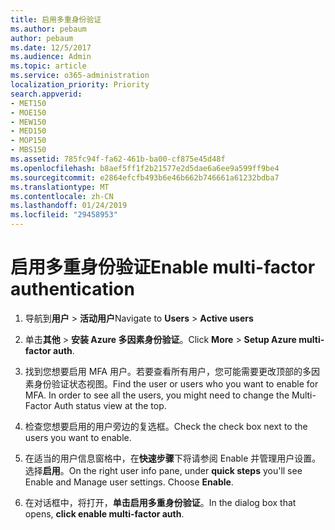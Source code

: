 ```yaml
---
title: 启用多重身份验证
ms.author: pebaum
author: pebaum
ms.date: 12/5/2017
ms.audience: Admin
ms.topic: article
ms.service: o365-administration
localization_priority: Priority
search.appverid:
- MET150
- MOE150
- MEW150
- MED150
- MOP150
- MBS150
ms.assetid: 785fc94f-fa62-461b-ba00-cf875e45d48f
ms.openlocfilehash: b8aef5ff1f2b21577e2d5dae6a6ee9a599ff9be4
ms.sourcegitcommit: e2864efcfb493b6e46b662b746661a61232bdba7
ms.translationtype: MT
ms.contentlocale: zh-CN
ms.lasthandoff: 01/24/2019
ms.locfileid: "29458953"
---
```

# <a name="enable-multi-factor-authentication"></a><span data-ttu-id="fa354-102">启用多重身份验证</span><span class="sxs-lookup"><span data-stu-id="fa354-102">Enable multi-factor authentication</span></span>

1. <span data-ttu-id="fa354-103">导航到**用户** \> **活动用户**</span><span class="sxs-lookup"><span data-stu-id="fa354-103">Navigate to **Users** \> **Active users**</span></span>
    
2. <span data-ttu-id="fa354-104">单击**其他** \> **安装 Azure 多因素身份验证**。</span><span class="sxs-lookup"><span data-stu-id="fa354-104">Click **More** \> **Setup Azure multi-factor auth**.</span></span> 
    
3. <span data-ttu-id="fa354-p101">找到您想要启用 MFA 用户。若要查看所有用户，您可能需要更改顶部的多因素身份验证状态视图。</span><span class="sxs-lookup"><span data-stu-id="fa354-p101">Find the user or users who you want to enable for MFA. In order to see all the users, you might need to change the Multi-Factor Auth status view at the top.</span></span>
    
4. <span data-ttu-id="fa354-107">检查您想要启用的用户旁边的复选框。</span><span class="sxs-lookup"><span data-stu-id="fa354-107">Check the check box next to the users you want to enable.</span></span>
    
5.  <span data-ttu-id="fa354-p102">在适当的用户信息窗格中，在**快速步骤**下将请参阅 Enable 并管理用户设置。选择**启用**。</span><span class="sxs-lookup"><span data-stu-id="fa354-p102">On the right user info pane, under **quick steps** you'll see Enable and Manage user settings. Choose **Enable**.</span></span> 
    
6. <span data-ttu-id="fa354-110">在对话框中，将打开，**单击启用多重身份验证**。</span><span class="sxs-lookup"><span data-stu-id="fa354-110">In the dialog box that opens, **click enable multi-factor auth**.</span></span> 
    


